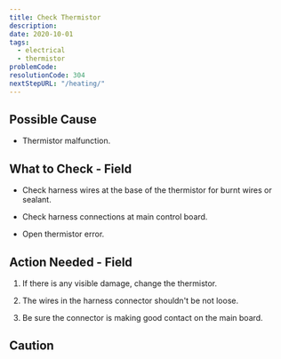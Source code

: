 ```yaml
---
title: Check Thermistor
description:
date: 2020-10-01
tags:
  - electrical
  - thermistor
problemCode:
resolutionCode: 304
nextStepURL: "/heating/"
---
```

## Possible Cause

- Thermistor malfunction.

## What to Check - Field

- Check harness wires at the base of  the thermistor for burnt wires or sealant.

- Check harness connections at main control board.

- Open thermistor error.

## Action Needed - Field

1) If there is any visible damage, change the thermistor.

2) The wires in the harness connector shouldn't be not loose.

3) Be sure the connector is making good contact on the main board.

## Caution
